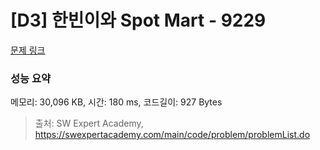 # [D3] 한빈이와 Spot Mart - 9229 

[문제 링크](https://swexpertacademy.com/main/code/problem/problemDetail.do?contestProbId=AW8Wj7cqbY0DFAXN) 

### 성능 요약

메모리: 30,096 KB, 시간: 180 ms, 코드길이: 927 Bytes



> 출처: SW Expert Academy, https://swexpertacademy.com/main/code/problem/problemList.do